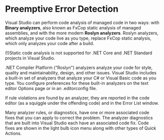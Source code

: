 # Preemptive Error Detection

Visual Studio can perform code analysis of managed code in two ways: with **Binary analyzers**, also known as FxCop static analysis of managed assemblies, and with the more modern **Roslyn analyzers**. Roslyn analyzers, which analyze your code live as you type, replace FxCop static analysis, which only analyzes your code after a build.

\(!\)Static code analysis is not supported for .NET Core and .NET Standard projects in Visual Studio.

.NET Compiler Platform \("Roslyn"\) analyzers analyze your code for style, quality and maintainability, design, and other issues. Visual Studio includes a built-in set of analyzers that analyze your C\# or Visual Basic code as you type. You configure preferences for these built-in analyzers on the text editor Options page or in an .editorconfig file.

If rule violations are found by an analyzer, they are reported in the code editor \(as a squiggle under the offending code\) and in the Error List window.

Many analyzer rules, or diagnostics, have one or more associated code fixes that you can apply to correct the problem. The analyzer diagnostics that are built into Visual Studio each have an associated code fix. Code fixes are shown in the light bulb icon menu along with other types of Quick Actions.


